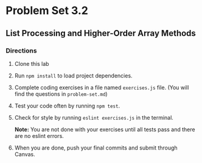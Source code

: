 # Problem Set 3.2
## List Processing and Higher-Order Array Methods

### Directions
1. Clone this lab
2. Run `npm install` to load project dependencies.
3. Complete coding exercises in a file named `exercises.js` file. (You will find the questions in `problem-set.md`)
4. Test your code often by running `npm test`.
5. Check for style by running `eslint exercises.js` in the terminal.

   **Note:** You are not done with your exercises until all tests pass and there are no eslint errors.

6. When you are done, push your final commits and submit through Canvas.

